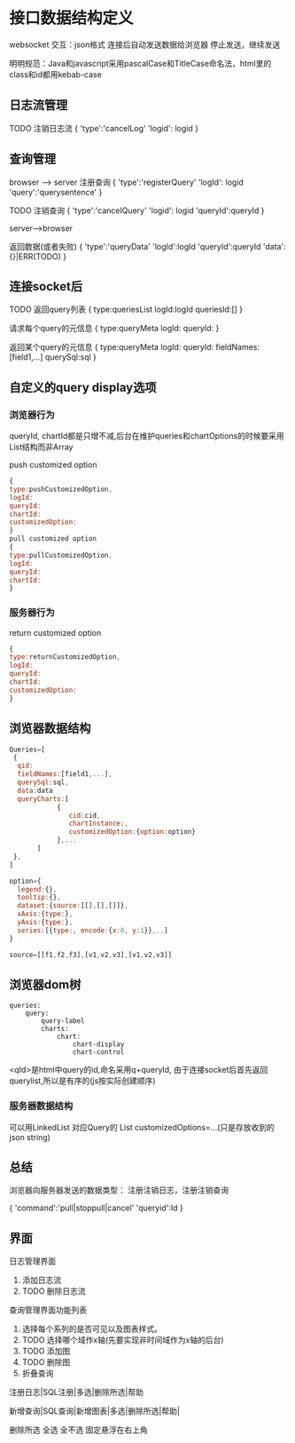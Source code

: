 # 接口数据结构定义

websocket 交互：json格式
连接后自动发送数据给浏览器
停止发送，继续发送

明明规范：Java和javascript采用pascalCase和TitleCase命名法，html里的class和id都用kebab-case

## 日志流管理

TODO 注销日志流
{
'type':'cancelLog'
'logid': logid
}

## 查询管理

browser --> server
注册查询
{
'type':'registerQuery'
'logId': logid
'query':'querysentence'
}

TODO 注销查询
{
'type':'cancelQuery'
'logid': logid
'queryId':queryId
}

server-->browser

返回数据(或者失败)
{
'type':'queryData'
'logId':logId
'queryId':queryId
'data':{}|ERR(TODO)
}

## 连接socket后

TODO 返回query列表
{
type:queriesList
logId:logId
queriesId:[]
}

请求每个query的元信息
{
type:queryMeta
logId:
queryId:
}

返回某个query的元信息
{
type:queryMeta
logId:
queryId:
fieldNames:[field1,...]
querySql:sql
}

## 自定义的query display选项

### 浏览器行为

queryId, chartId都是只增不减,后台在维护queries和chartOptions的时候要采用List结构而非Array

push customized option

```javascript
{
type:pushCustomizedOption,
logId:
queryId:
chartId:
customizedOption:
}
pull customized option
{
type:pullCustomizedOption,
logId:
queryId:
chartId:
}
```

### 服务器行为

return customized option

```javascript
{
type:returnCustomizedOption,
logId:
queryId:
chartId:
customizedOption:
}
```

## 浏览器数据结构

```javascript
Queries=[
 {
  qid:
  fieldNames:[field1,...],
  querySql:sql,
  data:data
  queryCharts:[
            {
               cid:cid,
               chartInstance:,
               customizedOption:{option:option}
            },...
       ]
 },
]

option={
  legend:{},
  tooltip:{},
  dataset:{source:[[],[],[]]},
  xAxis:{type:},
  yAxis:{type:},
  series:[{type:, encode:{x:0, y:1}},..]
}

source=[[f1,f2,f3],[v1,v2,v3],[v1,v2,v3]]
```

## 浏览器dom树

```text
queries:
    query:
        query-label
        charts:
            chart:
                chart-display
                chart-control
```

\<qId\>是html中query的id,命名采用q+queryId, 由于连接socket后首先返回querylist,所以是有序的(js按实际创建顺序)

### 服务器数据结构

可以用LinkedList
对应Query的
List customizedOptions=...(只是存放收到的json string)

## 总结

浏览器向服务器发送的数据类型：
注册注销日志，注册注销查询

{
'command':'pull|stoppull|cancel'
'queryid':Id
}

## 界面

日志管理界面

1. 添加日志流
2. TODO 删除日志流

查询管理界面功能列表

1. 选择每个系列的是否可见以及图表样式。
2. TODO 选择哪个域作x轴(先要实现非时间域作为x轴的后台)
3. TODO 添加图
4. TODO 删除图
5. 折叠查询

注册日志|SQL注册|多选|删除所选|帮助

新增查询|SQL查询|新增图表|多选|删除所选|帮助|

删除所选 全选 全不选 固定悬浮在右上角
